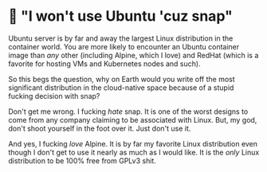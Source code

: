 # 🤦 "I won't use Ubuntu 'cuz snap"

Ubuntu server is by far and away the largest Linux distribution in the container world. You are more likely to encounter an Ubuntu container image than *any* other (including Alpine, which I love) and RedHat (which is a favorite for hosting VMs and Kubernetes nodes and such).

So this begs the question, why on Earth would you write off the most significant distribution in the cloud-native space because of a stupid fucking decision with snap?

Don't get me wrong. I fucking *hate* snap. It is one of the worst designs to come from any company claiming to be associated with Linux. But, my god, don't shoot yourself in the foot over it. Just don't use it.

And yes, I fucking *love* Alpine. It is by far my favorite Linux distribution even though I don't get to use it nearly as much as I would like. It is the *only* Linux distribution to be 100% free from GPLv3 shit.
